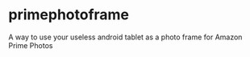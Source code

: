 # primephotoframe
A way to use your useless android tablet as a photo frame for Amazon Prime Photos
